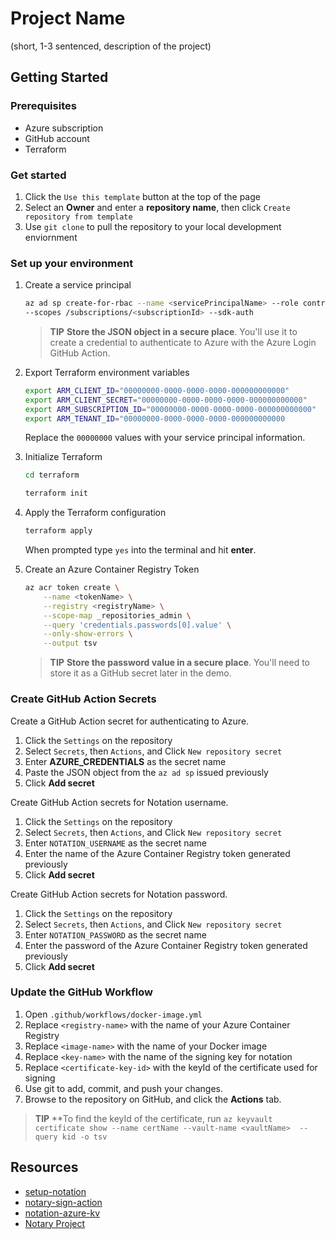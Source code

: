 # Project Name

(short, 1-3 sentenced, description of the project)

## Getting Started

### Prerequisites

- Azure subscription
- GitHub account
- Terraform

### Get started

1. Click the `Use this template` button at the top of the page
2. Select an **Owner** and enter a **repository name**, then click `Create repository from template`
3. Use `git clone` to pull the repository to your local development enviornment

### Set up your environment

1. Create a service principal

    ```bash
    az ad sp create-for-rbac --name <servicePrincipalName> --role contributor \
    --scopes /subscriptions/<subscriptionId> --sdk-auth
    ```

    > **TIP**
    > **Store the JSON object in a secure place**. You'll use it to create a credential to authenticate to Azure with the Azure Login GitHub Action.

2. Export Terraform environment variables

    ```bash
    export ARM_CLIENT_ID="00000000-0000-0000-0000-000000000000"
    export ARM_CLIENT_SECRET="00000000-0000-0000-0000-000000000000"
    export ARM_SUBSCRIPTION_ID="00000000-0000-0000-0000-000000000000"
    export ARM_TENANT_ID="00000000-0000-0000-0000-000000000000
    ``` 

    Replace the `00000000` values with your service principal information.

3. Initialize Terraform

    ```bash
    cd terraform
    
    terraform init
    ```

4. Apply the Terraform configuration

    ```bash
    terraform apply
    ```

    When prompted type `yes` into the terminal and hit **enter**.

5. Create an Azure Container Registry Token

    ```bash
    az acr token create \
        --name <tokenName> \
        --registry <registryName> \
        --scope-map _repositories_admin \
        --query 'credentials.passwords[0].value' \
        --only-show-errors \
        --output tsv
    ```

    > **TIP**
    > **Store the password value in a secure place**. You'll need to store it as a GitHub secret later in the demo.

### Create GitHub Action Secrets

Create a GitHub Action secret for authenticating to Azure.

1. Click the `Settings` on the repository
2. Select `Secrets`, then `Actions`, and Click `New repository secret`
3. Enter **AZURE_CREDENTIALS** as the secret name
4. Paste the JSON object from the `az ad sp` issued previously
5. Click **Add secret**

Create GitHub Action secrets for Notation username.

1. Click the `Settings` on the repository
2. Select `Secrets`, then `Actions`, and Click `New repository secret`
3. Enter `NOTATION_USERNAME` as the secret name
4. Enter the name of the Azure Container Registry token generated previously
5. Click **Add secret**

Create GitHub Action secrets for Notation password.

1. Click the `Settings` on the repository
2. Select `Secrets`, then `Actions`, and Click `New repository secret`
3. Enter `NOTATION_PASSWORD` as the secret name
4. Enter the password of the Azure Container Registry token generated previously
5. Click **Add secret**

### Update the GitHub Workflow

1. Open `.github/workflows/docker-image.yml`
2. Replace `<registry-name>` with the name of your Azure Container Registry
3. Replace `<image-name>` with the name of your Docker image
4. Replace `<key-name>` with the name of the signing key for notation
5. Replace `<certificate-key-id>` with the keyId of the certificate used for signing
6. Use git to add, commit, and push your changes.
7. Browse to the repository on GitHub, and click the **Actions** tab.


> **TIP**
> **To find the keyId of the certificate, run `az keyvault certificate show --name certName --vault-name <vaultName>  --query kid -o tsv`


## Resources

- [setup-notation](https://github.com/Duffney/setup-notation)
- [notary-sign-action](https://github.com/Duffney/notary-sign-action)
- [notation-azure-kv](https://github.com/Azure/notation-azure-kv)
- [Notary Project](https://github.com/notaryproject)
